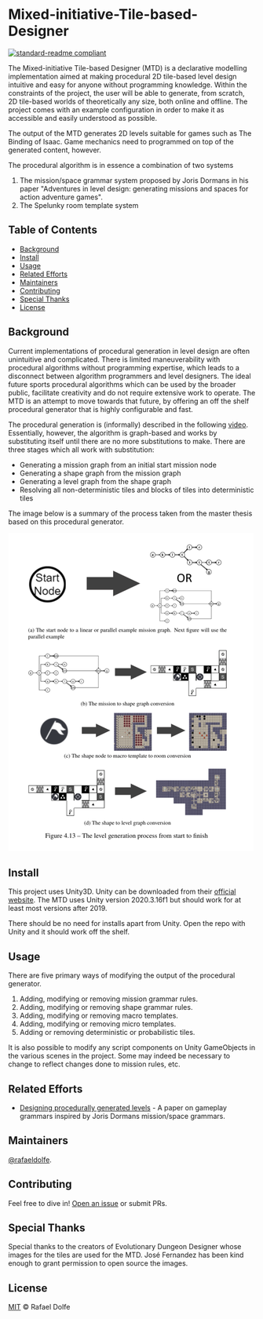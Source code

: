 # Mixed-initiative-Tile-based-Designer

[![standard-readme compliant](https://img.shields.io/badge/readme%20style-standard-brightgreen.svg?style=flat-square)](https://github.com/RichardLitt/standard-readme)

The Mixed-initiative Tile-based Designer (MTD) is a declarative modelling implementation aimed at making procedural 2D tile-based level design intuitive and easy for anyone without programming knowledge. Within the constraints of the project, the user will be able to generate, from scratch, 2D tile-based worlds of theoretically any size, both online and offline. The project comes with an example configuration in order to make it as accessible and easily understood as possible.

The output of the MTD generates 2D levels suitable for games such as The Binding of Isaac. Game mechanics need to programmed on top of the generated content, however.

The procedural algorithm is in essence a combination of two systems

1. The mission/space grammar system proposed by Joris Dormans in his paper "Adventures in level design: generating missions and spaces for action adventure games".
2. The Spelunky room template system

## Table of Contents

- [Background](#background)
- [Install](#install)
- [Usage](#usage)
- [Related Efforts](#related-efforts)
- [Maintainers](#maintainers)
- [Contributing](#contributing)
- [Special Thanks](#special-thanks)
- [License](#license)

## Background

Current implementations of procedural generation in level design are often unintuitive and complicated. There is limited maneuverability with procedural algorithms without programming expertise, which leads to a disconnect between algorithm programmers and level designers. The ideal future sports procedural algorithms which can be used by the broader public, facilitate creativity and do not require extensive work to operate. The MTD is an attempt to move towards that future, by offering an off the shelf procedural generator that is highly configurable and fast.

The procedural generation is (informally) described in the following [video](https://www.youtube.com/watch?v=EuGOtGQj0i0). Essentially, however, the algorithm is graph-based and works by substituting itself until there are no more substitutions to make. There are three stages which all work with substitution:

* Generating a mission graph from an initial start mission node
* Generating a shape graph from the mission graph
* Generating a level graph from the shape graph
* Resolving all non-deterministic tiles and blocks of tiles into deterministic tiles

The image below is a summary of the process taken from the master thesis based on this procedural generator.

![A summary of the procedural generation process](docs/images/level-summary.png)

## Install

This project uses Unity3D. Unity can be downloaded from their [official website](https://unity3d.com/get-unity/download). The MTD uses Unity version 2020.3.16f1 but should work for at least most versions after 2019.

There should be no need for installs apart from Unity. Open the repo with Unity and it should work off the shelf.

## Usage

There are five primary ways of modifying the output of the procedural generator.

1. Adding, modifying or removing mission grammar rules.
2. Adding, modifying or removing shape grammar rules.
3. Adding, modifying or removing macro templates.
4. Adding, modifying or removing micro templates.
5. Adding or removing deterministic or probabilistic tiles.

It is also possible to modify any script components on Unity GameObjects in the various scenes in the project. Some may indeed be necessary to change to reflect changes done to mission rules, etc.

## Related Efforts

- [Designing procedurally generated levels](https://www.aaai.org/ocs/index.php/AIIDE/AIIDE13/paper/viewPaper/7450) - A paper on gameplay grammars inspired by Joris Dormans mission/space grammars.

## Maintainers

[@rafaeldolfe](https://github.com/rafaeldolfe).

## Contributing

Feel free to dive in! [Open an issue](https://github.com/rafaeldolfe/Mixed-initiative-Tile-based-Designer/issues/new) or submit PRs.

## Special Thanks

Special thanks to the creators of Evolutionary Dungeon Designer whose images for the tiles are used for the MTD. José Fernandez has been kind enough to grant permission to open source the images.

## License

[MIT](LICENSE) © Rafael Dolfe
